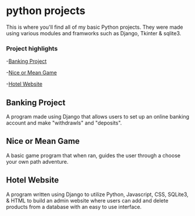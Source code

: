 # python projects

This is where you'll find all of my basic Python projects. They were made using various modules and framworks such as Django, Tkinter & sqlite3.

### Project highlights
-[Banking Project](https://github.com/madisailors/PycharmProjects/tree/main/Django_Checkbook_Project)


-[Nice or Mean Game](https://github.com/madisailors/python_projects/blob/main/game.py)


-[Hotel Website](https://github.com/madisailors/techproject)


## Banking Project

A program made using Django that allows users to set up an online banking account and make "withdrawls" and "deposits". 

## Nice or Mean Game

A basic game program that when ran, guides the user through a choose your own path adventure.

## Hotel Website

A program written using Django to utilize Python, Javascript, CSS, SQLite3, & HTML to build an admin website where users can add and delete products from a database with an easy to use interface.


